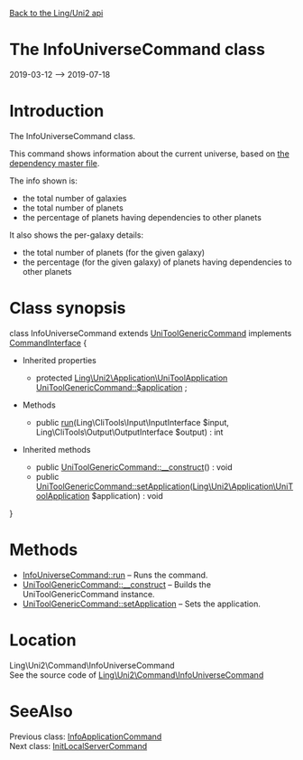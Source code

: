 [Back to the Ling/Uni2 api](https://github.com/lingtalfi/Uni2/blob/master/doc/api/Ling/Uni2.md)



The InfoUniverseCommand class
================
2019-03-12 --> 2019-07-18






Introduction
============

The InfoUniverseCommand class.

This command shows information about the current universe, based on [the dependency master file](https://github.com/lingtalfi/Uni2/blob/master/README.md#the-dependency-master-file).

The info shown is:

- the total number of galaxies
- the total number of planets
- the percentage of planets having dependencies to other planets


It also shows the per-galaxy details:
- the total number of planets (for the given galaxy)
- the percentage (for the given galaxy) of planets having dependencies to other planets



Class synopsis
==============


class <span class="pl-k">InfoUniverseCommand</span> extends [UniToolGenericCommand](https://github.com/lingtalfi/Uni2/blob/master/doc/api/Ling/Uni2/Command/UniToolGenericCommand.md) implements [CommandInterface](https://github.com/lingtalfi/CliTools/blob/master/doc/api/Ling/CliTools/Command/CommandInterface.md) {

- Inherited properties
    - protected [Ling\Uni2\Application\UniToolApplication](https://github.com/lingtalfi/Uni2/blob/master/doc/api/Ling/Uni2/Application/UniToolApplication.md) [UniToolGenericCommand::$application](#property-application) ;

- Methods
    - public [run](https://github.com/lingtalfi/Uni2/blob/master/doc/api/Ling/Uni2/Command/InfoUniverseCommand/run.md)(Ling\CliTools\Input\InputInterface $input, Ling\CliTools\Output\OutputInterface $output) : int

- Inherited methods
    - public [UniToolGenericCommand::__construct](https://github.com/lingtalfi/Uni2/blob/master/doc/api/Ling/Uni2/Command/UniToolGenericCommand/__construct.md)() : void
    - public [UniToolGenericCommand::setApplication](https://github.com/lingtalfi/Uni2/blob/master/doc/api/Ling/Uni2/Command/UniToolGenericCommand/setApplication.md)([Ling\Uni2\Application\UniToolApplication](https://github.com/lingtalfi/Uni2/blob/master/doc/api/Ling/Uni2/Application/UniToolApplication.md) $application) : void

}






Methods
==============

- [InfoUniverseCommand::run](https://github.com/lingtalfi/Uni2/blob/master/doc/api/Ling/Uni2/Command/InfoUniverseCommand/run.md) &ndash; Runs the command.
- [UniToolGenericCommand::__construct](https://github.com/lingtalfi/Uni2/blob/master/doc/api/Ling/Uni2/Command/UniToolGenericCommand/__construct.md) &ndash; Builds the UniToolGenericCommand instance.
- [UniToolGenericCommand::setApplication](https://github.com/lingtalfi/Uni2/blob/master/doc/api/Ling/Uni2/Command/UniToolGenericCommand/setApplication.md) &ndash; Sets the application.





Location
=============
Ling\Uni2\Command\InfoUniverseCommand<br>
See the source code of [Ling\Uni2\Command\InfoUniverseCommand](https://github.com/lingtalfi/Uni2/blob/master/Command/InfoUniverseCommand.php)



SeeAlso
==============
Previous class: [InfoApplicationCommand](https://github.com/lingtalfi/Uni2/blob/master/doc/api/Ling/Uni2/Command/InfoApplicationCommand.md)<br>Next class: [InitLocalServerCommand](https://github.com/lingtalfi/Uni2/blob/master/doc/api/Ling/Uni2/Command/InitLocalServerCommand.md)<br>
